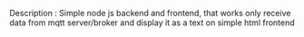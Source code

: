 Description : 
Simple node js backend and frontend, that works only receive data from mqtt server/broker and display it as a text on simple html frontend